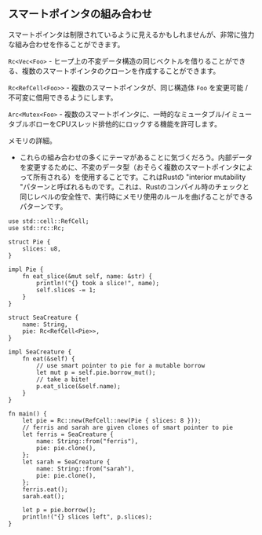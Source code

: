 ## スマートポインタの組み合わせ

スマートポインタは制限されているように見えるかもしれませんが、非常に強力な組み合わせを作ることができます。

`Rc<Vec<Foo>` - ヒープ上の不変データ構造の同じベクトルを借りることができる、複数のスマートポインタのクローンを作成することができます。

`Rc<RefCell<Foo>>` - 複数のスマートポインタが、同じ構造体 `Foo` を変更可能 / 不可変に借用できるようにします。

`Arc<Mutex<Foo>` - 複数のスマートポインタに、一時的なミュータブル/イミュータブルボローをCPUスレッド排他的にロックする機能を許可します。

メモリの詳細。

- これらの組み合わせの多くにテーマがあることに気づくだろう。内部データを変更するために、不変のデータ型（おそらく複数のスマートポインタによって所有される）を使用することです。これはRustの "interior mutability "パターンと呼ばれるものです。これは、Rustのコンパイル時のチェックと同じレベルの安全性で、実行時にメモリ使用のルールを曲げることができるパターンです。

```
use std::cell::RefCell;
use std::rc::Rc;

struct Pie {
    slices: u8,
}

impl Pie {
    fn eat_slice(&mut self, name: &str) {
        println!("{} took a slice!", name);
        self.slices -= 1;
    }
}

struct SeaCreature {
    name: String,
    pie: Rc<RefCell<Pie>>,
}

impl SeaCreature {
    fn eat(&self) {
        // use smart pointer to pie for a mutable borrow
        let mut p = self.pie.borrow_mut();
        // take a bite!
        p.eat_slice(&self.name);
    }
}

fn main() {
    let pie = Rc::new(RefCell::new(Pie { slices: 8 }));
    // ferris and sarah are given clones of smart pointer to pie
    let ferris = SeaCreature {
        name: String::from("ferris"),
        pie: pie.clone(),
    };
    let sarah = SeaCreature {
        name: String::from("sarah"),
        pie: pie.clone(),
    };
    ferris.eat();
    sarah.eat();

    let p = pie.borrow();
    println!("{} slices left", p.slices);
}
```